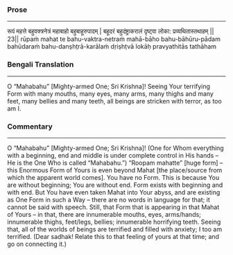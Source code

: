 ### Prose 
 --- 
रूपं महत्ते बहुवक्त्रनेत्रं
महाबाहो बहुबाहूरुपादम् |
बहूदरं बहुदंष्ट्राकरालं
दृष्ट्वा लोका: प्रव्यथितास्तथाहम् || 23||
rūpaṁ mahat te bahu-vaktra-netraṁ
mahā-bāho bahu-bāhūru-pādam
bahūdaraṁ bahu-danṣhṭrā-karālaṁ
dṛiṣhṭvā lokāḥ pravyathitās tathāham

### Bengali Translation 
 --- 
O “Mahabahu” [Mighty-armed One; Sri Krishna]! Seeing Your terrifying Form with many mouths, many eyes, many arms, many thighs and many feet, many bellies and many teeth, all beings are stricken with terror, as too am I. 

### Commentary 
 --- 
O “Mahabahu” [Mighty-armed One; Sri Krishna]! (One for Whom everything with a beginning, end and middle is under complete control in His hands – He is the One Who is called “Mahabahu.”) “Roopam mahatte” [huge form] – this Enormous Form of Yours is even beyond Mahat [the place/source from which the apparent world comes]. You have no Form. This is because You are without beginning; You are without end. Form exists with beginning and with end. But You have even taken Mahat into Your abyss, and are existing as One Form in such a Way – there are no words in language for that; it cannot be said with speech. Still, that Form that is appearing in that Mahat of Yours – in that, there are innumerable mouths, eyes, arms/hands; innumerable thighs, feet/legs, bellies; innumerable horrifying teeth. Seeing that, all of the worlds of beings are terrified and filled with anxiety; I too am terrified. (Dear sadhak! Relate this to that feeling of yours at that time; and go on connecting it.)
